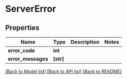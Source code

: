 # ServerError


## Properties
Name | Type | Description | Notes
------------ | ------------- | ------------- | -------------
**error_code** | **int** |  | 
**error_messages** | **[str]** |  | 

[[Back to Model list]](../README.md#documentation-for-models) [[Back to API list]](../README.md#documentation-for-api-endpoints) [[Back to README]](../README.md)


